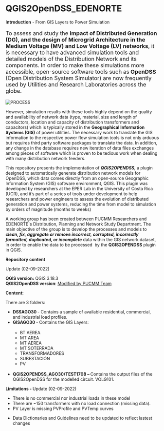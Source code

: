 # QGIS2OpenDSS_EDENORTE

<!-- wp:paragraph {"fontSize":"medium"} -->
<p class="has-medium-font-size"><strong>Introduction</strong> - From GIS Layers to Power Simulation</p>
<!-- /wp:paragraph -->

<!-- wp:paragraph {"align":"justify","style":{"typography":{"fontSize":"18px"}}} -->
<p class="has-text-align-justify" style="font-size:18px">To assess and study the <strong>impact of Distributed Generation (DG), and the design of Microgrid Architecture in the Medium Voltage (MV) and Low Voltage (LV) networks</strong>, it is necessary to have advanced simulation tools and detailed models of the Distribution Network and its components. In order to make these simulations more accessible, open-source software tools such as<strong> OpenDSS</strong> (Open Distribution System Simulator) are now frequently used by Utilities and Research Laboratories across the globe.</p>
<!-- /wp:paragraph -->

![PROCESS](https://user-images.githubusercontent.com/112496588/188152646-b164f85c-dc40-430e-aaff-964d7405bba6.png)

<!-- wp:paragraph {"align":"justify"} -->
<p class="has-text-align-justify">However, simulation results with these tools highly depend on the quality and availability of network data (type, material, size and length of conductors, location and capacity of distribution transformers and capacitors) which is typically stored in the <strong>Geographical Information Systems (GIS)</strong> of power utilities. The necessary work to translate the GIS information to the respective power flow simulation tools is not only arduous but requires third party software packages to translate the data. In addition, any change in the database requires new iteration of data files exchanges among pieces of software which is proven to be tedious work when dealing with many distribution network feeders.</p>
<!-- /wp:paragraph -->

<!-- wp:paragraph {"align":"justify"} -->
<p class="has-text-align-justify">This repository presents the implementation of <em><strong>QGIS2OPENDSS</strong>,</em> a plugin designed to automatically generate distribution network models for OpenDSS, which data comes directly from an open-source Geographic Information System (GIS) software environment, QGIS. This plugin was developed by researchers at the EPER Lab in the University of Costa Rica (UCR), and it’s part of a series of tools under development to help researchers and power engineers to assess the evolution of distributed generation and power systems, reducing the time from model to simulation by orders of magnitude (months to weeks)</p>
<!-- /wp:paragraph -->

<!-- wp:paragraph {"align":"justify"} -->
<p class="has-text-align-justify">A working group has been created between PUCMM Researchers and EDENORTE´s Distribution, Planning and Network Study Department. The main objective of the group is to develop the processes and models to <em><strong>clean, fix, aggregate or remove incorrect, corrupted, incorrectly formatted, duplicated, or incomplete</strong></em> data within the GIS network dataset, in order to enable the data to be processed  by the <strong>QGIS2OPENDSS</strong> plugin in QGIS.</p>
<!-- /wp:paragraph -->

<!-- wp:paragraph -->
<p><strong>Repository content</strong></p>
<!-- /wp:paragraph -->

<!-- wp:paragraph -->
<p>Update (02-09-2022)</p>
<!-- /wp:paragraph -->

<!-- wp:paragraph -->
<p><strong>QGIS version:</strong> QGIS 3.18.3<br><strong>QGIS2OpenDSS version</strong>: <a href="https://drive.google.com/drive/folders/1-5cYZdKdgDeJs1S0SwUIKKDuGMBl-Vnj?usp=sharing">Modified by PUCMM Team</a></p>
<!-- /wp:paragraph -->

<!-- wp:paragraph -->
<p><strong>Content:</strong></p>
<!-- /wp:paragraph -->

<!-- wp:paragraph -->
<p>There are 3 folders:</p>
<!-- /wp:paragraph -->

<!-- wp:list -->
<ul><li><strong>DSSAGO30 </strong>- Contains a sample of available residential, commercial, and industrial load profiles.</li><li><strong>GISAGO30 </strong>- Contains the GIS Layers:<br><br><ul><li>BT AEREA</li></ul><ul><li>MT AREA</li></ul><ul><li>MT AEREA</li></ul><ul><li>MT SOTERRADA</li></ul><ul><li>TRANSFORMADORES</li></ul><ul><li>SUBESTACIÓN</li></ul><ul><li>PV<br><br></li></ul></li><li><strong>QGIS2OPENDSS_AGO30/TEST1708 – </strong>Contains the output files of the QGIS2OpenDSS for the modelled circuit. VOLG101.</li></ul>
<!-- /wp:list -->

<!-- wp:paragraph -->
<p><strong>Limitations - </strong>Update (02-09-2022)</p>
<!-- /wp:paragraph -->

<!-- wp:list -->
<ul><li>There is no commercial nor industrial loads in these model</li><li>There are ~150 transformers with no load connection (missing data).</li><li>PV Layer is missing PVProfile and PVTemp curves</li></ul><ul><li>Data Dictionaries and Guidelines need to be updated to reflect lastest changes</li>
<!-- /wp:list -->



